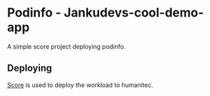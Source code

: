 # Podinfo - Jankudevs-cool-demo-app

A simple score project deploying podinfo.

## Deploying

[Score](https://score.dev/) is used to deploy the workload to humanitec.
